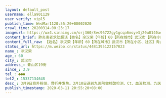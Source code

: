 ```yaml
---
layout: default_post
username: ella901129
user_verify: vipl5
publish_time: WedMar1120:55:20+08002020
crawl_time: 20200314-00:23:17
imageurl: https://wx4.sinaimg.cn/orj360/8ec96722gy1gcqa6msye3j20u0140acr.jpg,https://wx3.sinaimg.cn/orj360/8ec96722gy1gcqa6n9zbfj20u0140abh.jpg,https://wx1.sinaimg.cn/orj360/8ec96722gy1gcqa6nlgiej20u0140ab6.jpg,https://wx4.sinaimg.cn/orj360/8ec96722gy1gcqa6nxv6jj20u0140acr.jpg,https://wx4.sinaimg.cn/orj360/8ec96722gy1gcqa6o92omj20u0140ab6.jpg,https://wx3.sinaimg.cn/orj360/8ec96722gy1gcqa6ol82sj20u01qgq51.jpg
content_brief: 肺炎患者求助超话【姓名】凃汉荣【年龄】60【所在城市】武汉市【所在小区、社区】青山区19街【患病时间】3.9【联系方式】●●●【其他紧急联系人】●●●【病情描述】3月9日意外摔倒，骨折并发热。3月10日送到九医院做核酸检测、Ct、血液检测。九医院说不是肺炎患者 ...全文
content_full_raw: 【姓名】凃汉荣【年龄】60【所在城市】武汉市【所在小区、社区】青山区19街【患病时间】3.9【联系方式】●●●●●●【其他紧急联系人】●●●【病情描述】3月9日意外摔倒，骨折并发热。3月10日送到九医院做核酸检测、Ct、血液检测。九医院说不是肺炎患者要求转到普仁医院。现在社区告诉我们普仁医院说核酸不准，要求3天后再做核酸检测确定不是感染才能收治。现在病人已经在发热门诊无法转诊得到救治，还有被感染的风险。病人本身还有糖尿病重症，以及多个并发症，现在疼痛难忍还持续发热。求助能够尽快安排医院，能够得到治疗武汉
status_url: https://m.weibo.cn/status/4481395122157023
name_: 凃汉荣
age_: 60
city_: 武汉市
address_: 青山区19街
since_: 3.9
tel_: ●●●
tel2_: 15337134648
desc_: 3月9日意外摔倒，骨折并发热。3月10日送到九医院做核酸检测、Ct、血液检测。九医院说不是肺炎患者要求转到普仁医院。现在社区告诉我们普仁医院说核酸不准，要求3天后再做核酸检测确定不是感染才能收治。现在病人已经在发热门诊无法转诊得到救治，还有被感染的风险。病人本身还有糖尿病重症，以及多个并发症，现在疼痛难忍还持续发热。求助能够尽快安排医院，能够得到治疗武汉
publish_timestamp: 2020-03-11 20:55:20+08:00
---
```

